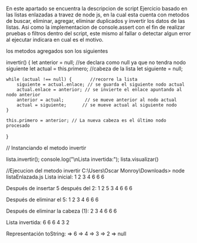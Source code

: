 En este apartado se encuentra la descripcion de script 
Ejercicio basado en las listas enlazadas a travez de node js, en la cual esta cuenta con metodos de buscar, eliminar, agregar, eliminar duplicados y invertir los datos de las listas.
Asi como la implementacion de console.assert con el fin de realizar pruebas o filtros dentro del script, 
este mismo al fallar o detectar algun error al ejecutar indicara en cual es el motivo.

los metodos agregados son los siguientes 

invertir() {
    let anterior = null; //se declara como null ya que no tendra nodo siguiente
    let actual = this.primero; //cabeza de la lista
    let siguiente = null;

    while (actual !== null) {       //recorre la lista
        siguiente = actual.enlace; // se guarda el siguiente nodo actual
        actual.enlace = anterior; // se invierte el enlace apuntando al nodo anterior
        anterior = actual;        // se mueve anterior al nodo actual
        actual = siguiente;      // se mueve actual al siguiente nodo
    }

    this.primero = anterior; // La nueva cabeza es el último nodo procesado
}


// Instanciando el metodo invertir 

lista.invertir();
console.log("\nLista invertida:");
lista.visualizar()

//Ejecucion del metodo invertir
C:\Users\Oscar Monroy\Downloads> node listaEnlazada.js
Lista inicial:
1 2 3 4 6 6 6

Después de insertar 5 después del 2:
1 2 5 3 4 6 6 6

Después de eliminar el 5:
1 2 3 4 6 6 6

Después de eliminar la cabeza (1):
2 3 4 6 6 6

Lista invertida:
6 6 6 4 3 2


Representación toString:
=> 6 => 4 => 3 => 2 => null



